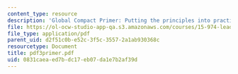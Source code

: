 ```yaml
---
content_type: resource
description: 'Global Compact Primer: Putting the principles into practice.'
file: https://ol-ocw-studio-app-qa.s3.amazonaws.com/courses/15-974-leadership-lab-spring-2003/0831caeaed7bdc17eb07da1e7b2af39d_pdf3primer.pdf
file_type: application/pdf
parent_uid: d2f51c0b-e52c-3f5c-3557-2a1ab930368c
resourcetype: Document
title: pdf3primer.pdf
uid: 0831caea-ed7b-dc17-eb07-da1e7b2af39d
---
```

